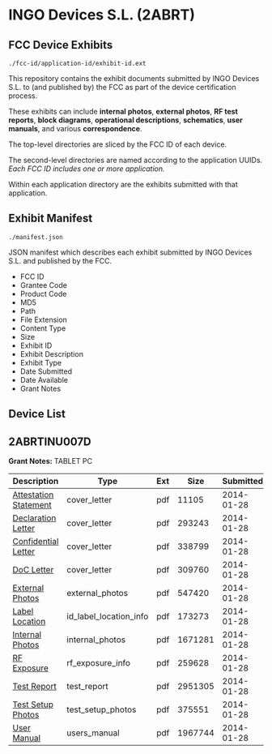 # INGO Devices S.L. (2ABRT)
## FCC Device Exhibits

```
./fcc-id/application-id/exhibit-id.ext
```

This repository contains the exhibit documents submitted by INGO Devices S.L. to (and published by) the FCC as part of the device certification process.

These exhibits can include **internal photos**, **external photos**, **RF test reports**, **block diagrams**, **operational descriptions**, **schematics**, **user manuals**, and various **correspondence**.

The top-level directories are sliced by the FCC ID of each device.

The second-level directories are named according to the application UUIDs. *Each FCC ID includes one or more application.*

Within each application directory are the exhibits submitted with that application. 

## Exhibit Manifest

```
./manifest.json
```

JSON manifest which describes each exhibit submitted by INGO Devices S.L. and published by the FCC.

- FCC ID
- Grantee Code
- Product Code
- MD5
- Path
- File Extension
- Content Type
- Size
- Exhibit ID
- Exhibit Description
- Exhibit Type
- Date Submitted
- Date Available
- Grant Notes

## Device List
## 2ABRTINU007D
**Grant Notes:** TABLET PC

| Description | Type | Ext | Size | Submitted | Available |
| ----------- | ---- | --- | ---- | --------- | --------- |
| [Attestation Statement](2ABRTINU007D/02644ebd7c68b7cca34152e2f3f72907/2179215.pdf) | cover_letter | pdf | 11105 | 2014-01-28 | 2014-01-28 |
| [Declaration Letter](2ABRTINU007D/02644ebd7c68b7cca34152e2f3f72907/2179217.pdf) | cover_letter | pdf | 293243 | 2014-01-28 | 2014-01-28 |
| [Confidential Letter](2ABRTINU007D/02644ebd7c68b7cca34152e2f3f72907/2179218.pdf) | cover_letter | pdf | 338799 | 2014-01-28 | 2014-01-28 |
| [DoC Letter](2ABRTINU007D/02644ebd7c68b7cca34152e2f3f72907/2179219.pdf) | cover_letter | pdf | 309760 | 2014-01-28 | 2014-01-28 |
| [External Photos](2ABRTINU007D/02644ebd7c68b7cca34152e2f3f72907/2179216.pdf) | external_photos | pdf | 547420 | 2014-01-28 | 2014-01-28 |
| [Label Location](2ABRTINU007D/02644ebd7c68b7cca34152e2f3f72907/2179221.pdf) | id_label_location_info | pdf | 173273 | 2014-01-28 | 2014-01-28 |
| [Internal Photos](2ABRTINU007D/02644ebd7c68b7cca34152e2f3f72907/2179220.pdf) | internal_photos | pdf | 1671281 | 2014-01-28 | 2014-01-28 |
| [RF Exposure](2ABRTINU007D/02644ebd7c68b7cca34152e2f3f72907/2179214.pdf) | rf_exposure_info | pdf | 259628 | 2014-01-28 | 2014-01-28 |
| [Test Report](2ABRTINU007D/02644ebd7c68b7cca34152e2f3f72907/2179213.pdf) | test_report | pdf | 2951305 | 2014-01-28 | 2014-01-28 |
| [Test Setup Photos](2ABRTINU007D/02644ebd7c68b7cca34152e2f3f72907/2179222.pdf) | test_setup_photos | pdf | 375551 | 2014-01-28 | 2014-01-28 |
| [User Manual](2ABRTINU007D/02644ebd7c68b7cca34152e2f3f72907/2179223.pdf) | users_manual | pdf | 1967744 | 2014-01-28 | 2014-01-28 |
